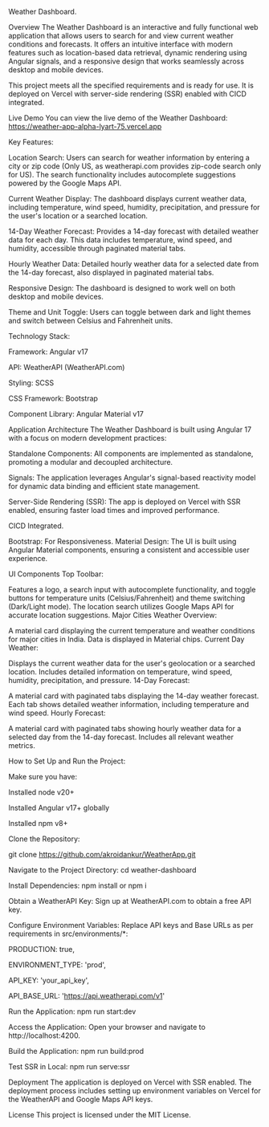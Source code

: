 Weather Dashboard.

Overview
The Weather Dashboard is an interactive and fully functional web application that allows users to search for and view current weather conditions and forecasts. It offers an intuitive interface with modern features such as location-based data retrieval, dynamic rendering using Angular signals, and a responsive design that works seamlessly across desktop and mobile devices.

This project meets all the specified requirements and is ready for use. It is deployed on Vercel with server-side rendering (SSR) enabled with CICD integrated.


Live Demo
You can view the live demo of the Weather Dashboard: https://weather-app-alpha-lyart-75.vercel.app


Key Features:

Location Search: Users can search for weather information by entering a city or zip code (Only US, as weatherapi.com provides zip-code search only for US). The search functionality includes autocomplete suggestions powered by the Google Maps API.

Current Weather Display: The dashboard displays current weather data, including temperature, wind speed, humidity, precipitation, and pressure for the user's location or a searched location.

14-Day Weather Forecast: Provides a 14-day forecast with detailed weather data for each day. This data includes temperature, wind speed, and humidity, accessible through paginated material tabs.

Hourly Weather Data: Detailed hourly weather data for a selected date from the 14-day forecast, also displayed in paginated material tabs.

Responsive Design: The dashboard is designed to work well on both desktop and mobile devices.

Theme and Unit Toggle: Users can toggle between dark and light themes and switch between Celsius and Fahrenheit units.


Technology Stack:

Framework: Angular v17

API: WeatherAPI (WeatherAPI.com)

Styling: SCSS

CSS Framework: Bootstrap

Component Library: Angular Material v17

Application Architecture
The Weather Dashboard is built using Angular 17 with a focus on modern development practices:

Standalone Components: All components are implemented as standalone, promoting a modular and decoupled architecture.

Signals: The application leverages Angular's signal-based reactivity model for dynamic data binding and efficient state management.

Server-Side Rendering (SSR): The app is deployed on Vercel with SSR enabled, ensuring faster load times and improved performance.

CICD Integrated.

Bootstrap: For Responsiveness.
Material Design: The UI is built using Angular Material components, ensuring a consistent and accessible user experience.

UI Components
Top Toolbar:

Features a logo, a search input with autocomplete functionality, and toggle buttons for temperature units (Celsius/Fahrenheit) and theme switching (Dark/Light mode).
The location search utilizes Google Maps API for accurate location suggestions.
Major Cities Weather Overview:

A material card displaying the current temperature and weather conditions for major cities in India. Data is displayed in Material chips.
Current Day Weather:

Displays the current weather data for the user's geolocation or a searched location. Includes detailed information on temperature, wind speed, humidity, precipitation, and pressure.
14-Day Forecast:

A material card with paginated tabs displaying the 14-day weather forecast. Each tab shows detailed weather information, including temperature and wind speed.
Hourly Forecast:

A material card with paginated tabs showing hourly weather data for a selected day from the 14-day forecast. Includes all relevant weather metrics.

How to Set Up and Run the Project:

Make sure you have:

 Installed node v20+

 Installed Angular v17+ globally

 Installed npm v8+


Clone the Repository:

git clone https://github.com/akroidankur/WeatherApp.git

Navigate to the Project Directory:
cd weather-dashboard

Install Dependencies:
npm install or npm i

Obtain a WeatherAPI Key:
Sign up at WeatherAPI.com to obtain a free API key.

Configure Environment Variables:
Replace API keys and Base URLs as per requirements in src/environments/*:

PRODUCTION: true,

ENVIRONMENT_TYPE: 'prod',

API_KEY: 'your_api_key',

API_BASE_URL: 'https://api.weatherapi.com/v1'

Run the Application:
npm run start:dev

Access the Application:
Open your browser and navigate to http://localhost:4200.

Build the Application:
npm run build:prod

Test SSR in Local:
npm run serve:ssr

Deployment
The application is deployed on Vercel with SSR enabled. The deployment process includes setting up environment variables on Vercel for the WeatherAPI and Google Maps API keys.

License
This project is licensed under the MIT License.